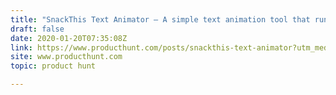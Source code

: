 ```yaml
---
title: "SnackThis Text Animator — A simple text animation tool that runs in your browser."
draft: false
date: 2020-01-20T07:35:08Z
link: https://www.producthunt.com/posts/snackthis-text-animator?utm_medium=RSS&utm_source=hune
site: www.producthunt.com
topic: product hunt  

---
```

